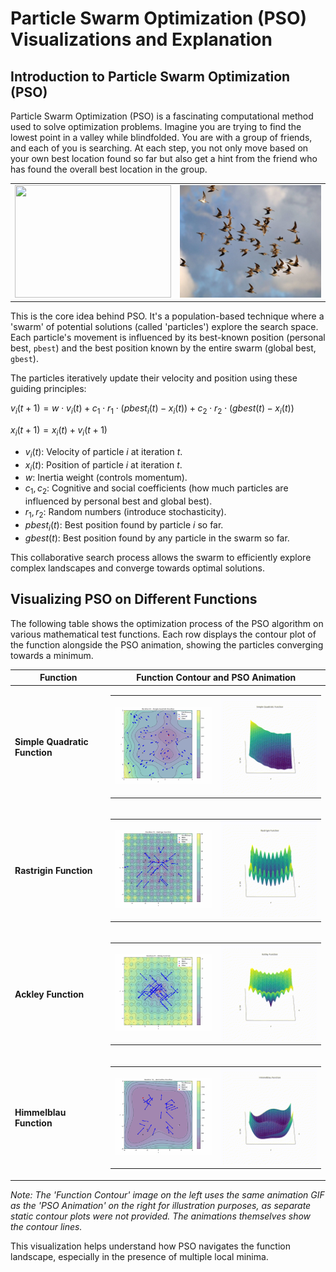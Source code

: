 # Particle Swarm Optimization (PSO) Visualizations and Explanation

## Introduction to Particle Swarm Optimization (PSO)

Particle Swarm Optimization (PSO) is a fascinating computational method used to solve optimization problems. Imagine you are trying to find the lowest point in a valley while blindfolded. You are with a group of friends, and each of you is searching. At each step, you not only move based on your own best location found so far but also get a hint from the friend who has found the overall best location in the group.

<table>
  <tr>
    <td><img src="./src/School_of_Fish.jpg" width="250" height="180"></td>
    <td><img src="./src/Flock_of_Birds.png" width="250" height="180"></td>
  </tr>
</table>


This is the core idea behind PSO. It's a population-based technique where a 'swarm' of potential solutions (called 'particles') explore the search space. Each particle's movement is influenced by its best-known position (personal best, `pbest`) and the best position known by the entire swarm (global best, `gbest`).

The particles iteratively update their velocity and position using these guiding principles:

$v_{i}(t+1) = w \cdot v_i(t) + c_1 \cdot r_1 \cdot (pbest_i(t) - x_i(t)) + c_2 \cdot r_2 \cdot (gbest(t) - x_i(t))$

$x_i(t+1) = x_i(t) + v_i(t+1)$

*   $v_i(t)$: Velocity of particle $i$ at iteration $t$.
*   $x_i(t)$: Position of particle $i$ at iteration $t$.
*   $w$: Inertia weight (controls momentum).
*   $c_1, c_2$: Cognitive and social coefficients (how much particles are influenced by personal best and global best).
*   $r_1, r_2$: Random numbers (introduce stochasticity).
*   $pbest_i(t)$: Best position found by particle $i$ so far.
*   $gbest(t)$: Best position found by any particle in the swarm so far.

This collaborative search process allows the swarm to efficiently explore complex landscapes and converge towards optimal solutions.

## Visualizing PSO on Different Functions

The following table shows the optimization process of the PSO algorithm on various mathematical test functions. Each row displays the contour plot of the function alongside the PSO animation, showing the particles converging towards a minimum.

| Function                        | Function Contour and PSO Animation                      |
|---------------------------------|---------------------------------------------------------|
| **Simple Quadratic Function**   | <table><tr><td><img src="./Visuals/results/PSO_simple_quadratic_function.gif" width="250"></td><td><img src="./Visuals/Functions/simple_quadratic.gif" width="250"></td></tr></table> |
| **Rastrigin Function**          | <table><tr><td><img src="./Visuals/results/PSO_rastrigin_function.gif" width="250"></td><td><img src="./Visuals/Functions/rastrigin.gif" width="250"></td></tr></table>             |
| **Ackley Function**             | <table><tr><td><img src="./Visuals/results/PSO_ackley_function.gif" width="250"></td><td><img src="./Visuals/Functions/ackley.gif" width="250"></td></tr></table>                 |
| **Himmelblau Function**         | <table><tr><td><img src="./Visuals/results/PSO_himmelblau_function.gif" width="250"></td><td><img src="./Visuals/Functions/himmelblau.gif" width="250"></td></tr></table>             |

*Note: The 'Function Contour' image on the left uses the same animation GIF as the 'PSO Animation' on the right for illustration purposes, as separate static contour plots were not provided. The animations themselves show the contour lines.*

This visualization helps understand how PSO navigates the function landscape, especially in the presence of multiple local minima.

